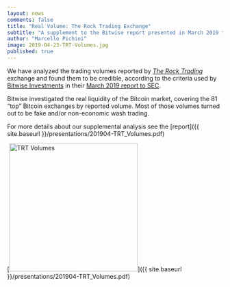 ```yaml
---
layout: news
comments: false
title: "Real Volume: The Rock Trading Exchange"
subtitle: "A supplement to the Bitwise report presented in March 2019 to SEC"
author: "Marcello Pichini"
image: 2019-04-23-TRT-Volumes.jpg
published: true
---
```

We have analyzed the trading volumes reported by
[_The Rock Trading_](http://www.therocktrading.com/) exchange
and found them to be credible,
according to the criteria used by
[Bitwise Investments](https://www.bitwiseinvestments.com/) in their
[March 2019 report to SEC](http://www.sec.gov/comments/sr-nysearca-2019-01/srnysearca201901-5164833-183434.pdf).

Bitwise investigated the real liquidity of the Bitcoin market,
covering the 81 “top” Bitcoin exchanges by reported volume.
Most of those volumes turned out to be fake
and/or non-economic wash trading.

For more details about our supplemental analysis see the
[report]({{ site.baseurl }}/presentations/201904-TRT_Volumes.pdf)

[<img src="{{ site.baseurl }}/img/posts/2019-04-23-TRT-Volumes.jpg" alt="TRT Volumes" width="300" />]({{ site.baseurl }}/presentations/201904-TRT_Volumes.pdf)
